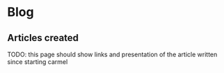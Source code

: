 # Blog

## Articles created

TODO: this page should show links and presentation of the article written since starting carmel